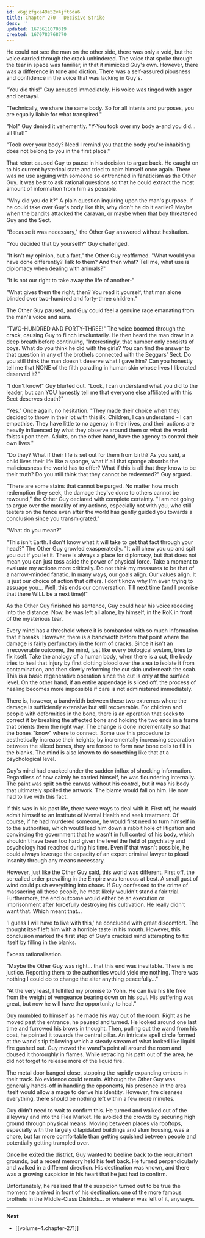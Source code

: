 ```yaml
---
id: x6gjzfgxa49e52v4jft6da6
title: Chapter 270 - Decisive Strike
desc: ''
updated: 1673611070319
created: 1670783768770
---
```


He could not see the man on the other side, there was only a void, but the voice carried through the crack unhindered. The voice that spoke through the tear in space was familiar, in that it mimicked Guy's own. However, there was a difference in tone and diction. There was a self-assured piousness and confidence in the voice that was lacking in Guy's.

"You did this!" Guy accused immediately. His voice was tinged with anger and betrayal.

"Technically, we share the same body. So for all intents and purposes, you are equally liable for what transpired."

"No!" Guy denied it vehemently. "Y-You took over my body a-and you did... all that!"

"Took over your body? Need I remind you that the body you're inhabiting does not belong to you in the first place."

That retort caused Guy to pause in his decision to argue back. He caught on to his current hysterical state and tried to calm himself once again. There was no use arguing with someone so entrenched in fanaticism as the Other Guy. It was best to ask rational questions so that he could extract the most amount of information from him as possible.

"Why did you do it?" A plain question inquiring upon the man's purpose. If he could take over Guy's body like this, why didn't he do it earlier? Maybe when the bandits attacked the caravan, or maybe when that boy threatened Guy and the Sect.

"Because it was necessary," the Other Guy answered without hesitation.

"You decided that by yourself?" Guy challenged.

"It isn't my opinion, but a fact," the Other Guy reaffirmed. "What would you have done differently? Talk to them? And then what? Tell me, what use is diplomacy when dealing with animals?"

"It is not our right to take away the life of another-"

"What gives them the right, then? You read it yourself, that man alone blinded over two-hundred and forty-three children."

The Other Guy paused, and Guy could feel a genuine rage emanating from the man's voice and aura.

"TWO-HUNDRED AND FORTY-THREE!" The voice boomed through the crack, causing Guy to flinch involuntarily. He then heard the man draw in a deep breath before continuing, "Interestingly, that number only consists of boys. What do you think he did with the girls? You can find the answer to that question in any of the brothels connected with the Beggars' Sect. Do you still think the man doesn't deserve what I gave him? Can you honestly tell me that NONE of the filth parading in human skin whose lives I liberated deserved it?"

"I don't know!" Guy blurted out. "Look, I can understand what you did to the leader, but can YOU honestly tell me that everyone else affiliated with this Sect deserves death?"

"Yes." Once again, no hesitation. "They made their choice when they decided to throw in their lot with this ilk. Children, I can understand - I can empathise. They have little to no agency in their lives, and their actions are heavily influenced by what they observe around them or what the world foists upon them. Adults, on the other hand, have the agency to control their own lives."

"Do they? What if their life is set out for them from birth? As you said, a child lives their life like a sponge, what if all that sponge absorbs the maliciousness the world has to offer? What if this is all that they know to be their truth? Do you still think that they cannot be redeemed?" Guy argued.

"There are some stains that cannot be purged. No matter how much redemption they seek, the damage they've done to others cannot be rewound," the Other Guy declared with complete certainty. "I am not going to argue over the morality of my actions, especially not with you, who still teeters on the fence even after the world has gently guided you towards a conclusion since you transmigrated."

"What do you mean?"

"This isn't Earth. I don't know what it will take to get that fact through your head?" The Other Guy growled exasperatedly. "It will chew you up and spit you out if you let it. There is always a place for diplomacy, but that does not mean you can just toss aside the power of physical force. Take a moment to evaluate my actions more critically. Do not think my measures to be that of a narrow-minded fanatic. In many ways, our goals align. Our values align. It is just our choice of action that differs. I don't know why I'm even trying to assuage you... Well, this ends our conversation. Till next time (and I promise that there WILL be a next time)!"

As the Other Guy finished his sentence, Guy could hear his voice receding into the distance. Now, he was left all alone, by himself, in the RoK in front of the mysterious tear.

Every mind has a threshold where it is bombarded with so much information that it breaks. However, there is a bandwidth before that point where the damage is fairly perfunctory in the form of cracks. Since it isn't an irrecoverable outcome, the mind, just like every biological system, tries to fix itself. Take the analogy of a human body, when there is a cut, the body tries to heal that injury by first clotting blood over the area to isolate it from contamination, and then slowly reforming the cut skin underneath the scab. This is a basic regenerative operation since the cut is only at the surface level. On the other hand, if an entire appendage is sliced off, the process of healing becomes more impossible if care is not administered immediately.

There is, however, a bandwidth between these two extremes where the damage is sufficiently extensive but still recoverable. For children and people with deformities in the bone, there is an operation that seeks to correct it by breaking the affected bone and holding the two ends in a frame that orients them the right way. The change is done incrementally so that the bones "know" where to connect. Some use this procedure to aesthetically increase their heights; by incrementally increasing separation between the sliced bones, they are forced to form new bone cells to fill in the blanks. The mind is also known to do something like that at a psychological level.

Guy's mind had cracked under the sudden influx of shocking information. Regardless of how calmly he carried himself, he was floundering internally. The paint was spilt on the canvas without his control, but it was his body that ultimately spoiled the artwork. The blame would fall on him. He now had to live with this fact.

If this was in his past life, there were ways to deal with it. First off, he would admit himself to an Institute of Mental Health and seek treatment. Of course, if he had murdered someone, he would first need to turn himself in to the authorities, which would lead him down a rabbit hole of litigation and convincing the government that he wasn't in full control of his body, which shouldn't have been too hard given the level the field of psychiatry and psychology had reached during his time. Even if that wasn't possible, he could always leverage the capacity of an expert criminal lawyer to plead insanity through any means necessary.

However, just like the Other Guy said, this world was different. First off, the so-called order prevailing in the Empire was tenuous at best. A small gust of wind could push everything into chaos. If Guy confessed to the crime of massacring all these people, he most likely wouldn't stand a fair trial. Furthermore, the end outcome would either be an execution or imprisonment after forcefully destroying his cultivation. He really didn't want that. Which meant that...

'I guess I will have to live with this,' he concluded with great discomfort. The thought itself left him with a horrible taste in his mouth. However, this conclusion marked the first step of Guy's cracked mind attempting to fix itself by filling in the blanks.

Excess rationalisation.

"Maybe the Other Guy was right... that this end was inevitable. There is no justice. Reporting them to the authorities would yield me nothing. There was nothing I could do to change the alter anything peacefully..."

"At the very least, I fulfilled my promise to Yohn. He can live his life free from the weight of vengeance bearing down on his soul. His suffering was great, but now he will have the opportunity to heal."

Guy mumbled to himself as he made his way out of the room. Right as he moved past the entrance, he paused and turned. He looked around one last time and furrowed his brows in thought. Then, pulling out the wand from his coat, he pointed it towards the central pillar. An intricate spell circle formed at the wand's tip following which a steady stream of what looked like liquid fire gushed out. Guy moved the wand's point all around the room and doused it thoroughly in flames. While retracing his path out of the area, he did not forget to release more of the liquid fire.

The metal door banged close, stopping the rapidly expanding embers in their track. No evidence could remain. Although the Other Guy was generally hands-off in handling the opponents, his presence in the area itself would allow a mage to derive his identity. However, fire cleanses everything, there should be nothing left within a few more minutes.

Guy didn't need to wait to confirm this. He turned and walked out of the alleyway and into the Flea Market. He avoided the crowds by securing high ground through physical means. Moving between places via rooftops, especially with the largely dilapidated buildings and slum housing, was a chore, but far more comfortable than getting squished between people and potentially getting trampled over.

Once he exited the district, Guy wanted to beeline back to the recruitment grounds, but a recent memory held his feet back. He turned perpendicularly and walked in a different direction. His destination was known, and there was a growing suspicion in his heart that he just had to confirm.

Unfortunately, he realised that the suspicion turned out to be true the moment he arrived in front of his destination: one of the more famous brothels in the Middle-Class Districts... or whatever was left of it, anyways.

____

**Next**
* [[volume-4.chapter-271]]
